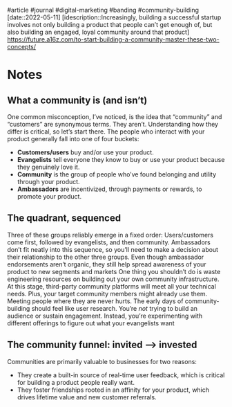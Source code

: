 #article #journal #digital-marketing #banding #community-building
[date::2022-05-11]
[idescription::Increasingly, building a successful startup involves not only building a product that people can’t get enough of, but also building an engaged, loyal community around that product]
https://future.a16z.com/to-start-building-a-community-master-these-two-concepts/

# Notes
## What a community is (and isn’t)
One common misconception, I’ve noticed, is the idea that “community” and “customers” are synonymous terms. They aren’t. Understanding how they differ is critical, so let’s start there.
The people who interact with your product generally fall into one of four buckets: 
-   **Customers/users** buy and/or use your product. 
-   **Evangelists** tell everyone they know to buy or use your product because they genuinely love it.
-   **Community** is the group of people who’ve found belonging and utility through your product. 
-   **Ambassadors** are incentivized, through payments or rewards, to promote your product.
## The quadrant, sequenced  
Three of these groups reliably emerge in a fixed order: Users/customers come first, followed by evangelists, and then community.
Ambassadors don’t fit neatly into this sequence, so you’ll need to make a decision about their relationship to the other three groups. Even though ambassador endorsements aren’t organic, they still help spread awareness of your product to new segments and markets
One thing you shouldn’t do is waste engineering resources on building out your own community infrastructure. At this stage, third-party community platforms will meet all your technical needs. Plus, your target community members might already use them. Meeting people where they are never hurts.
The early days of community-building should feel like user research. You’re _not_ trying to build an audience or sustain engagement. Instead, you’re experimenting with different offerings to figure out what your evangelists want
## The community funnel: invited —> invested
Communities are primarily valuable to businesses for two reasons:
-   They create a built-in source of real-time user feedback, which is critical for building a product people really want.  
-   They foster friendships rooted in an affinity for your product, which drives lifetime value and new customer referrals.
